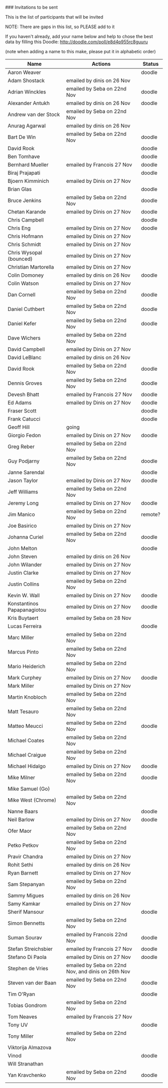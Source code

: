 ### Invitations to be sent

This is the list of participants that will be invited

NOTE: There are gaps in this list, so PLEASE add to it

If you haven't already, add your name below and help to chose the best data by filling this Doodle: http://doodle.com/poll/e8d4p955rc8guuru

(note when adding a name to this make, please put it in alphabetic order)


| Name | Actions | Status |
|------|---------|--------|
| Aaron Weaver      |  | doodle |
| Adam Shostack         | emailed by dinis on 26 Nov  |
| Adrian Winckles       | emailed by Seba on 22nd Nov | doodle |
| Alexander Antukh      | emailed by dinis on 26 Nov  | doodle |
| Andrew van der Stock  | emailed by Seba on 22nd Nov |
| Anurag Agarwal        | emailed by dinis on 26 Nov  |
| Bart De Win           | emailed by Seba on 22nd Nov | doodle |
| David Rook           |  | doodle |
| Ben Tomhave           |  | doodle |
| Bernhard Mueller      | emailed by Francois  27 Nov | doodle |
| Biraj Prajapati          |  | doodle |
| Bjoern Kimminich  | emailed by Dinis on 27 Nov  | 
| Brian Glas            | | doodle |
| Bruce Jenkins         | emailed by Seba on 22nd Nov | doodle |
| Chetan Karande   | emailed by Dinis on 27 Nov  |  doodle |
| Chris Campbell   |   | doodle |
| Chris Eng  | emailed by Dinis on 27 Nov  |  doodle |
| Chris Hofmann  | emailed by Dinis on 27 Nov  | 
| Chris Schmidt  | emailed by Dinis on 27 Nov  | 
| Chris Wysopal (bounced)  | emailed by Dinis on 27 Nov  | 
| Christian Martorella  | emailed by Dinis on 27 Nov  | 
| Colin Domoney         | emailed by dinis on 26 Nov  | doodle |
| Colin Watson   | emailed by Dinis on 27 Nov  | 
| Dan Cornell           | emailed by Seba on 22nd Nov | doodle |
| Daniel Cuthbert       | emailed by Seba on 22nd Nov | doodle |
| Daniel Kefer          | emailed by Seba on 22nd Nov | doodle |
| Dave Wichers          | emailed by Seba on 22nd Nov |
| David Campbell  | emailed by Dinis on 27 Nov  | 
| David LeBlanc         | emailed by dinis on 26 Nov  |
| David Rook            | emailed by Seba on 22nd Nov | doodle |
| Dennis Groves         | emailed by Seba on 22nd Nov |  doodle |
| Devesh Bhatt          | emailed by Francois  27 Nov |  doodle |
| Ed Adams  | emailed by Dinis on 27 Nov  | doodle |
| Fraser Scott |  | doodle |
| Frank Catucci |  | doodle |
| Geoff Hill            | going |
| Giorgio Fedon   | emailed by Dinis on 27 Nov  |   doodle |
| Greg Reber            | emailed by Seba on 22nd Nov |
| Guy Podjarny          | emailed by Seba on 22nd Nov |  doodle |
| Janne Sarendal          |  |  doodle |
| Jason Taylor  | emailed by Dinis on 27 Nov  |   doodle |
| Jeff Williams         | emailed by Seba on 22nd Nov |
| Jeremy Long  | emailed by Dinis on 27 Nov  |   doodle |
| Jim Manico            | emailed by Seba on 22nd Nov | remote?  |
| Joe Basirico  | emailed by Dinis on 27 Nov  | 
| Johanna Curiel        | emailed by Seba on 22nd Nov |  doodle |
| John Melton          |   |  doodle |
| John Steven           | emailed by dinis on 26 Nov  |
| John Wilander   | emailed by Dinis on 27 Nov  | 
| Justin Clarke   | emailed by Dinis on 27 Nov  | 
| Justin Collins        | emailed by Seba on 22nd Nov |
| Kevin W. Wall  | emailed by Dinis on 27 Nov  |   doodle |
| Konstantinos Papapanagiotou   | emailed by Dinis on 27 Nov  |   doodle |
| Kris Buytaert  | emailed by Seba on 28 Nov  | 
| Lucas Ferreira        |  |  doodle |
| Marc Miller           | emailed by Seba on 22nd Nov |
| Marcus Pinto          | emailed by Seba on 22nd Nov |
| Mario Heiderich       | emailed by Seba on 22nd Nov |
| Mark Curphey  | emailed by Dinis on 27 Nov  |  doodle |
| Mark Miller  | emailed by Dinis on 27 Nov  | 
| Martin Knobloch       | emailed by Seba on 22nd Nov |
| Matt Tesauro          | emailed by Seba on 22nd Nov |
| Matteo Meucci         | emailed by Seba on 22nd Nov |  doodle |
| Michael Coates        | emailed by Seba on 22nd Nov |
| Michael Craigue       | emailed by Seba on 22nd Nov |
| Michael Hidalgo  | emailed by Dinis on 27 Nov  |   doodle |
| Mike Milner           | emailed by Seba on 22nd Nov |  doodle |
| Mike Samuel (Go)      | |
| Mike West (Chrome)    | emailed by Seba on 22nd Nov |
| Nanne Baars       | |  doodle |
| Neil Barlow  | emailed by Dinis on 27 Nov  |  doodle |
| Ofer Maor             | emailed by Seba on 22nd Nov |
| Petko Petkov          | emailed by Seba on 22nd Nov |
| Pravir Chandra  | emailed by Dinis on 27 Nov  | 
| Rohit Sethi           | emailed by dinis on 26 Nov  |
| Ryan Barnett  | emailed by Dinis on 27 Nov  | 
| Sam Stepanyan         | emailed by Seba on 22nd Nov |
| Sammy Migues          | emailed by dinis on 26 Nov  |
| Samy Kamkar  | emailed by Dinis on 27 Nov  | 
| Sherif Mansour       | |  doodle |
| Simon Bennetts        | emailed by Seba on 22nd Nov |
| Suman Sourav        | emailed by Francois 22nd Nov|  doodle |
| Stefan Streichsbier   | emailed by Francois 27 Nov  |   doodle |
| Stefano Di Paola  | emailed by Dinis on 27 Nov  |   doodle |
| Stephen de Vries      | emailed by Seba on 22nd Nov, and dinis on 26th Nov |
| Steven van der Baan   | emailed by Seba on 22nd Nov | doodle |
| Tim O'Ryan        | |  doodle |
| Tobias Gondrom        | emailed by Seba on 22nd Nov |
| Tom Neaves            | emailed by Francois  27 Nov |
|  Tony UV            |  |  doodle |
| Tony Miller           | emailed by Seba on 22nd Nov |
| Viktorija Almazova    | |
| Vinod        | |  doodle |
| Will Stranathan       | |
| Yan Kravchenko        | emailed by Seba on 22nd Nov |  doodle |






























